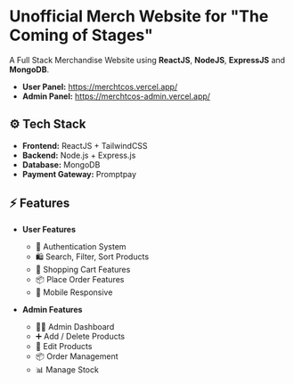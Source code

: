 # Unofficial Merch Website for "The Coming of Stages"

A Full Stack Merchandise Website using **ReactJS**, **NodeJS**, **ExpressJS** and **MongoDB**.

- **User Panel:** https://merchtcos.vercel.app/
- **Admin Panel:** https://merchtcos-admin.vercel.app/

## ⚙️ Tech Stack

- **Frontend:** ReactJS + TailwindCSS
- **Backend:** Node.js + Express.js
- **Database:** MongoDB
- **Payment Gateway:** Promptpay

## ⚡️ Features

- **User Features**
  - 👤 Authentication System
  - 🛍️ Search, Filter, Sort Products 
  - 🛒 Shopping Cart Features
  - 📦 Place Order Features
  - 📱 Mobile Responsive

- **Admin Features**
  - 🧑‍💻 Admin Dashboard
  - ➕ Add / Delete Products
  - 🔨 Edit Products
  - 📦 Order Management
  - 📊 Manage Stock
